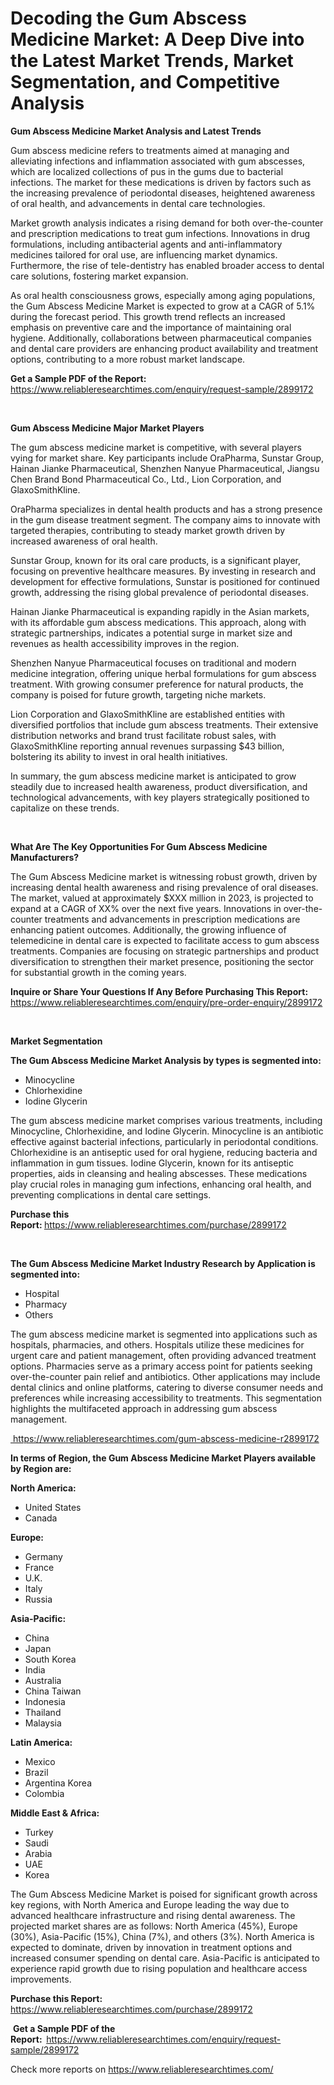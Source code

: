 <p><h1>Decoding the Gum Abscess Medicine Market: A Deep Dive into the Latest Market Trends, Market Segmentation, and Competitive Analysis</h1></p><p><strong>Gum Abscess Medicine Market Analysis and Latest Trends</strong></p>
<p><p>Gum abscess medicine refers to treatments aimed at managing and alleviating infections and inflammation associated with gum abscesses, which are localized collections of pus in the gums due to bacterial infections. The market for these medications is driven by factors such as the increasing prevalence of periodontal diseases, heightened awareness of oral health, and advancements in dental care technologies. </p><p>Market growth analysis indicates a rising demand for both over-the-counter and prescription medications to treat gum infections. Innovations in drug formulations, including antibacterial agents and anti-inflammatory medicines tailored for oral use, are influencing market dynamics. Furthermore, the rise of tele-dentistry has enabled broader access to dental care solutions, fostering market expansion. </p><p>As oral health consciousness grows, especially among aging populations, the Gum Abscess Medicine Market is expected to grow at a CAGR of 5.1% during the forecast period. This growth trend reflects an increased emphasis on preventive care and the importance of maintaining oral hygiene. Additionally, collaborations between pharmaceutical companies and dental care providers are enhancing product availability and treatment options, contributing to a more robust market landscape.</p></p>
<p><strong>Get a Sample PDF of the Report:&nbsp;</strong> <a href="https://www.reliableresearchtimes.com/enquiry/request-sample/2899172?utm_campaign=3358&utm_medium=2&utm_source=Github&utm_content=ia&utm_term=15032025&utm_id=gum-abscess-medicine">https://www.reliableresearchtimes.com/enquiry/request-sample/2899172</a></p>
<p>&nbsp;</p>
<p><strong>Gum Abscess Medicine Major Market Players</strong></p>
<p><p>The gum abscess medicine market is competitive, with several players vying for market share. Key participants include OraPharma, Sunstar Group, Hainan Jianke Pharmaceutical, Shenzhen Nanyue Pharmaceutical, Jiangsu Chen Brand Bond Pharmaceutical Co., Ltd., Lion Corporation, and GlaxoSmithKline.</p><p>OraPharma specializes in dental health products and has a strong presence in the gum disease treatment segment. The company aims to innovate with targeted therapies, contributing to steady market growth driven by increased awareness of oral health.</p><p>Sunstar Group, known for its oral care products, is a significant player, focusing on preventive healthcare measures. By investing in research and development for effective formulations, Sunstar is positioned for continued growth, addressing the rising global prevalence of periodontal diseases.</p><p>Hainan Jianke Pharmaceutical is expanding rapidly in the Asian markets, with its affordable gum abscess medications. This approach, along with strategic partnerships, indicates a potential surge in market size and revenues as health accessibility improves in the region.</p><p>Shenzhen Nanyue Pharmaceutical focuses on traditional and modern medicine integration, offering unique herbal formulations for gum abscess treatment. With growing consumer preference for natural products, the company is poised for future growth, targeting niche markets.</p><p>Lion Corporation and GlaxoSmithKline are established entities with diversified portfolios that include gum abscess treatments. Their extensive distribution networks and brand trust facilitate robust sales, with GlaxoSmithKline reporting annual revenues surpassing $43 billion, bolstering its ability to invest in oral health initiatives.</p><p>In summary, the gum abscess medicine market is anticipated to grow steadily due to increased health awareness, product diversification, and technological advancements, with key players strategically positioned to capitalize on these trends.</p></p>
<p>&nbsp;</p>
<p><strong>What Are The Key Opportunities For Gum Abscess Medicine Manufacturers?</strong></p>
<p><p>The Gum Abscess Medicine market is witnessing robust growth, driven by increasing dental health awareness and rising prevalence of oral diseases. The market, valued at approximately $XXX million in 2023, is projected to expand at a CAGR of XX% over the next five years. Innovations in over-the-counter treatments and advancements in prescription medications are enhancing patient outcomes. Additionally, the growing influence of telemedicine in dental care is expected to facilitate access to gum abscess treatments. Companies are focusing on strategic partnerships and product diversification to strengthen their market presence, positioning the sector for substantial growth in the coming years.</p></p>
<p><strong>Inquire or Share Your Questions If Any Before Purchasing This Report:</strong> <a href="https://www.reliableresearchtimes.com/enquiry/pre-order-enquiry/2899172?utm_campaign=3358&utm_medium=2&utm_source=Github&utm_content=ia&utm_term=15032025&utm_id=gum-abscess-medicine">https://www.reliableresearchtimes.com/enquiry/pre-order-enquiry/2899172</a></p>
<p>&nbsp;</p>
<p><strong>Market Segmentation</strong></p>
<p><strong>The Gum Abscess Medicine Market Analysis by types is segmented into:</strong></p>
<p><ul><li> Minocycline</li><li>Chlorhexidine</li><li>Iodine Glycerin </li></ul></p>
<p><p>The gum abscess medicine market comprises various treatments, including Minocycline, Chlorhexidine, and Iodine Glycerin. Minocycline is an antibiotic effective against bacterial infections, particularly in periodontal conditions. Chlorhexidine is an antiseptic used for oral hygiene, reducing bacteria and inflammation in gum tissues. Iodine Glycerin, known for its antiseptic properties, aids in cleansing and healing abscesses. These medications play crucial roles in managing gum infections, enhancing oral health, and preventing complications in dental care settings.</p></p>
<p><strong>Purchase this Report:&nbsp;</strong><a href="https://www.reliableresearchtimes.com/purchase/2899172?utm_campaign=3358&utm_medium=2&utm_source=Github&utm_content=ia&utm_term=15032025&utm_id=gum-abscess-medicine">https://www.reliableresearchtimes.com/purchase/2899172</a></p>
<p>&nbsp;</p>
<p><strong>The Gum Abscess Medicine Market Industry Research by Application is segmented into:</strong></p>
<p><ul><li> Hospital</li><li>Pharmacy</li><li>Others </li></ul></p>
<p><p>The gum abscess medicine market is segmented into applications such as hospitals, pharmacies, and others. Hospitals utilize these medicines for urgent care and patient management, often providing advanced treatment options. Pharmacies serve as a primary access point for patients seeking over-the-counter pain relief and antibiotics. Other applications may include dental clinics and online platforms, catering to diverse consumer needs and preferences while increasing accessibility to treatments. This segmentation highlights the multifaceted approach in addressing gum abscess management.</p></p>
<p><a href="https://www.reliableresearchtimes.com/gum-abscess-medicine-r2899172?utm_campaign=3358&utm_medium=2&utm_source=Github&utm_content=ia&utm_term=15032025&utm_id=gum-abscess-medicine">&nbsp;https://www.reliableresearchtimes.com/gum-abscess-medicine-r2899172</a></p>
<p><strong>In terms of Region, the Gum Abscess Medicine Market Players available by Region are:</strong></p>
<p>
    <p> <strong> North America: </strong>
        <ul>
            <li>United States</li>
            <li>Canada</li>
        </ul>
        </p> 
    <p> <strong> Europe: </strong>
        <ul>
            <li>Germany</li>
            <li>France</li>
            <li>U.K.</li>
            <li>Italy</li>
            <li>Russia</li>
        </ul>
        </p> 
    <p> <strong> Asia-Pacific: </strong>
        <ul>
            <li>China</li>
            <li>Japan</li>
            <li>South Korea</li>
            <li>India</li>
            <li>Australia</li>
            <li>China Taiwan</li>
            <li>Indonesia</li>
            <li>Thailand</li>
            <li>Malaysia</li>
        </ul>
        </p> 
    <p> <strong> Latin America: </strong>
        <ul>
            <li>Mexico</li>
            <li>Brazil</li>
            <li>Argentina Korea</li>
            <li>Colombia</li>
        </ul>
        </p> 
    <p> <strong> Middle East & Africa: </strong>
        <ul>
            <li>Turkey</li>
            <li>Saudi</li>
            <li>Arabia</li>
            <li>UAE</li>
            <li>Korea</li>
        </ul>
    </p>
    </p>
<p><p>The Gum Abscess Medicine Market is poised for significant growth across key regions, with North America and Europe leading the way due to advanced healthcare infrastructure and rising dental awareness. The projected market shares are as follows: North America (45%), Europe (30%), Asia-Pacific (15%), China (7%), and others (3%). North America is expected to dominate, driven by innovation in treatment options and increased consumer spending on dental care. Asia-Pacific is anticipated to experience rapid growth due to rising population and healthcare access improvements.</p></p>
<p><strong>Purchase this Report: </strong><a href="https://www.reliableresearchtimes.com/purchase/2899172?utm_campaign=3358&utm_medium=2&utm_source=Github&utm_content=ia&utm_term=15032025&utm_id=gum-abscess-medicine">https://www.reliableresearchtimes.com/purchase/2899172</a></p>
<p>&nbsp;<strong>Get a Sample PDF of the Report:&nbsp;&nbsp;</strong><a href="https://www.reliableresearchtimes.com/enquiry/request-sample/2899172?utm_campaign=3358&utm_medium=2&utm_source=Github&utm_content=ia&utm_term=15032025&utm_id=gum-abscess-medicine">https://www.reliableresearchtimes.com/enquiry/request-sample/2899172</a></p>
<p><strong></strong></p>
<p>Check more reports on <a href="https://www.reliableresearchtimes.com/?utm_campaign=3358&utm_medium=2&utm_source=Github&utm_content=ia&utm_term=15032025&utm_id=gum-abscess-medicine">https://www.reliableresearchtimes.com/</a></p>